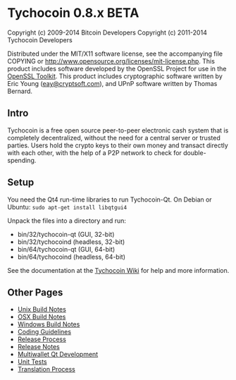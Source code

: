 Tychocoin 0.8.x BETA
====================

Copyright (c) 2009-2014 Bitcoin Developers
Copyright (c) 2011-2014 Tychocoin Developers

Distributed under the MIT/X11 software license, see the accompanying
file COPYING or http://www.opensource.org/licenses/mit-license.php.
This product includes software developed by the OpenSSL Project for use in the [OpenSSL Toolkit](http://www.openssl.org/). This product includes
cryptographic software written by Eric Young ([eay@cryptsoft.com](mailto:eay@cryptsoft.com)), and UPnP software written by Thomas Bernard.


Intro
---------------------
Tychocoin is a free open source peer-to-peer electronic cash system that is
completely decentralized, without the need for a central server or trusted
parties.  Users hold the crypto keys to their own money and transact directly
with each other, with the help of a P2P network to check for double-spending.


Setup
---------------------
You need the Qt4 run-time libraries to run Tychocoin-Qt. On Debian or Ubuntu:
	`sudo apt-get install libqtgui4`

Unpack the files into a directory and run:

- bin/32/tychocoin-qt (GUI, 32-bit)
- bin/32/tychocoind (headless, 32-bit)
- bin/64/tychocoin-qt (GUI, 64-bit)
- bin/64/tychocoind (headless, 64-bit)

See the documentation at the [Tychocoin Wiki](http://tychocoin.info)
for help and more information.


Other Pages
---------------------
- [Unix Build Notes](build-unix.md)
- [OSX Build Notes](build-osx.md)
- [Windows Build Notes](build-msw.md)
- [Coding Guidelines](coding.md)
- [Release Process](release-process.md)
- [Release Notes](release-notes.md)
- [Multiwallet Qt Development](multiwallet-qt.md)
- [Unit Tests](unit-tests.md)
- [Translation Process](translation_process.md)
